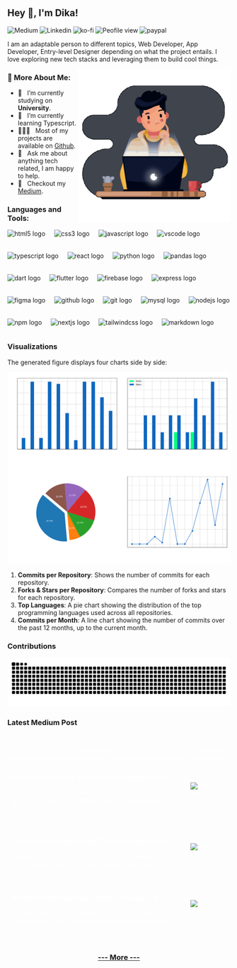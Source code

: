 <!-- <img src="https://komarev.com/ghpvc/?username=figuran04&label=Profile%20views&color=6e44ff&style=flat" alt="figuran04" align="right" /> -->

## Hey 👋, I'm Dika!

![Medium](https://img.shields.io/badge/Medium-black?style=for-the-badge&logo=medium&link=https%3A%2F%2Fmedium.com%2F%40dikaelsaputra)
![Linkedin](https://img.shields.io/badge/linkedin-0A66C2?style=for-the-badge&logo=linkedin&link=https%3A%2F%2Fwww.linkedin.com%2Fin%2Fdika-elsaputra-8a35462a7%2F)
![ko-fi](https://img.shields.io/static/v1?message=Ko-fi&logo=ko-fi&label=&color=F16061&logoColor=white&labelColor=&style=for-the-badge&link=https%3A%2F%2Fko-fi.com%2Fdikaelsaputra)
![Peofile view](https://komarev.com/ghpvc/?username=figuran04&color=0A66C2&style=for-the-badge&abbreviated=true)
![paypal](https://img.shields.io/static/v1?message=PayPal&logo=paypal&label=&color=00457C&logoColor=white&labelColor=&style=for-the-badge&link=https%3A%2F%2Fpaypal.me%2Ffiguran04)

I am an adaptable person to different topics, Web Developer, App Developer, Entry-level Designer depending on what the project entails. I love exploring new tech stacks and leveraging them to build cool things. 

<img align="right" alt="GIF" src="https://raw.githubusercontent.com/figuran04/figuran04/main/profile.gif" width="345px"/>
  
### 🧐 More About Me:

- 🔭 &nbsp; I’m currently studying on **University**.
- 🌱 &nbsp; I’m currently learning Typescript.
- 👨🏻‍💻 &nbsp; Most of my projects are available on [Github](https://github.com/figuran04?tab=repositories).
- 💬 &nbsp; Ask me about anything tech related, I am happy to help.
- 📝 &nbsp; Checkout my [Medium](#latest-medium-post).

### Languages and Tools:

<div align="left" style="display:flex; flex-wrap:wrap; gap:20px;">
  <img src="https://cdn.jsdelivr.net/gh/devicons/devicon/icons/html5/html5-original.svg" height="30" alt="html5 logo"  />
  <img src="https://cdn.jsdelivr.net/gh/devicons/devicon/icons/css3/css3-original.svg" height="30" alt="css3 logo"  />
  <img src="https://cdn.jsdelivr.net/gh/devicons/devicon/icons/javascript/javascript-original.svg" height="30" alt="javascript logo"  />
  <img src="https://cdn.jsdelivr.net/gh/devicons/devicon/icons/vscode/vscode-original.svg" height="30" alt="vscode logo"  />
  <img src="https://cdn.jsdelivr.net/gh/devicons/devicon/icons/typescript/typescript-original.svg" height="30" alt="typescript logo"  />
  <img src="https://cdn.jsdelivr.net/gh/devicons/devicon/icons/react/react-original.svg" height="30" alt="react logo"  />
  <img src="https://cdn.jsdelivr.net/gh/devicons/devicon/icons/python/python-original.svg" height="30" alt="python logo"  />
  <img src="https://cdn.jsdelivr.net/gh/devicons/devicon/icons/pandas/pandas-original.svg" height="30" alt="pandas logo"  />
  <img src="https://cdn.jsdelivr.net/gh/devicons/devicon/icons/dart/dart-original.svg" height="30" alt="dart logo"  />
  <img src="https://cdn.jsdelivr.net/gh/devicons/devicon/icons/flutter/flutter-original.svg" height="30" alt="flutter logo"  />
  <img src="https://cdn.jsdelivr.net/gh/devicons/devicon/icons/firebase/firebase-plain.svg" height="30" alt="firebase logo"  />
  <img src="https://cdn.jsdelivr.net/gh/devicons/devicon/icons/express/express-original.svg" height="30" alt="express logo"  />
  <img src="https://cdn.jsdelivr.net/gh/devicons/devicon/icons/figma/figma-original.svg" height="30" alt="figma logo"  />
  <img src="https://cdn.jsdelivr.net/gh/devicons/devicon/icons/github/github-original.svg" height="30" alt="github logo"  />
  <img src="https://cdn.jsdelivr.net/gh/devicons/devicon/icons/git/git-original.svg" height="30" alt="git logo"  />
  <img src="https://cdn.jsdelivr.net/gh/devicons/devicon/icons/mysql/mysql-original.svg" height="30" alt="mysql logo"  />
  <img src="https://cdn.jsdelivr.net/gh/devicons/devicon/icons/nodejs/nodejs-original.svg" height="30" alt="nodejs logo"  />
  <img src="https://cdn.jsdelivr.net/gh/devicons/devicon/icons/npm/npm-original-wordmark.svg" height="30" alt="npm logo"  />
  <img src="https://cdn.jsdelivr.net/gh/devicons/devicon/icons/nextjs/nextjs-original.svg" height="30" alt="nextjs logo"  />
  <img src="https://cdn.jsdelivr.net/gh/devicons/devicon/icons/tailwindcss/tailwindcss-original-wordmark.svg" height="30" alt="tailwindcss logo"  />
  <img src="https://cdn.jsdelivr.net/gh/devicons/devicon/icons/markdown/markdown-original.svg" height="30" alt="markdown logo"  />
</div>

### Visualizations

The generated figure displays four charts side by side:

![GitHub Repository Statistics](github_stats.png)

1. **Commits per Repository**: Shows the number of commits for each repository.
2. **Forks & Stars per Repository**: Compares the number of forks and stars for each repository.
3. **Top Languages**: A pie chart showing the distribution of the top programming languages used across all repositories.
4. **Commits per Month**: A line chart showing the number of commits over the past 12 months, up to the current month.

### Contributions

![Snake animation](https://raw.githubusercontent.com/figuran04/figuran04/output/snake.svg)

### Latest Medium Post

<!--START_SECTION:medium-->

<div style="overflow-x:auto;">
<table style="width: 100%; border-collapse: collapse; color: white;">
  <tr>
    <th style="border: 1px solid white; padding: 10px;">Summary</th>
    <th style="border: 1px solid white; padding: 10px;">Thumbnail</th>
  </tr>
  <tr>
    <td style="border: 1px solid white; padding: 10px;"><h3><a href="https://medium.com/@dikaelsaputra/flowchart-sistem-e-commerce-sederhana-b26ceae5117f?source=rss-272e0aace4a6------2" target="_blank" style="color: white; text-decoration: none;">Flowchart: Sistem E-Commerce Sederhana</a></h3><p>Alur cerita sistem E-Commerce sederhanaPengguna Sistem:Pelanggan: Pengguna yang membeli produk melal...</p></td>
    <td style="border: 1px solid white; padding: 10px;"><img src="https://cdn-images-1.medium.com/max/649/1*Xo93adBkvyxYkMj3B-z4SA.png" alt="Post Image" style="width: 100px; height: auto;" /></td>
  </tr>
  <tr>
    <td style="border: 1px solid white; padding: 10px;"><h3><a href="https://medium.com/@dikaelsaputra/index-295589a56ed0?source=rss-272e0aace4a6------2" target="_blank" style="color: white; text-decoration: none;">Overview Pembelajaran Teknologi Informasi</a></h3><p>Menjelajahi Big Data, Java, dan Jaringan KomputerBlog ini merupakan ruang di mana saya berbagi wawas...</p></td>
    <td style="border: 1px solid white; padding: 10px;"><img src="https://cdn-images-1.medium.com/max/641/1*452QjFn5ZxPn8QGRMTXXLw.png" alt="Post Image" style="width: 100px; height: auto;" /></td>
  </tr>
  <tr>
    <td style="border: 1px solid white; padding: 10px;"><h3><a href="https://medium.com/@dikaelsaputra/memprediksi-keberhasilan-tmdb-konten-tv-7b6826951b50?source=rss-272e0aace4a6------2" target="_blank" style="color: white; text-decoration: none;">Prediksi Keberhasilan TMDB &amp; Konten TV</a></h3><p>Prediksi Keberhasilan TMDB &amp; TV Shows: Logistic Regression &amp; Linear RegressionPada kesempatan kali i...</p></td>
    <td style="border: 1px solid white; padding: 10px;"><img src="https://cdn-images-1.medium.com/max/793/0*Qm_w9_yZFc8YE4H0" alt="Post Image" style="width: 100px; height: auto;" /></td>
  </tr>
</table>
</div>

<!--END_SECTION:medium-->

<div align="center">
  
### [--- More ---](https://medium.com/@dikaelsaputra)

</div>

